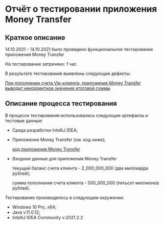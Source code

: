 # Отчёт о тестировании приложения Money Transfer

## Краткое описание

14.10.2021 - 14.10.2021 было проведено функциональное тестирование приложения Money Transfer

На тестирование затрачено: 1 час

В результате тестирования выявлены следующие дефекты:

[При пополнении счета Vip-клиента, приложение Money Transfer выводит некорректное значение итоговой суммы](https://github.com/Valeriya908/Homework_1.1/issues/1)

## Описание процесса тестирования

В процессе тестирования использовались следующие артефакты и тестовые данные:
* Среда разработки IntelliJ IDEA;
* Приложение Money Transfer (см. код ниже);

  [код приложения Money Transfer](https://github.com/Valeriya908/Homework_1.1/blob/master/src/Main.java)
* Входные данные для приложения Money Transfer
  
  текущий баланс счета клиента - 2_000_000_000 (два миллиарда рублей);
  
  сумма пополнения счета клиента - 500_000_000 (пятьсот миллионов рублей).

Тестирование производилось в следующем окружении:
* Windows 10 Pro, x64;
* Java v.11.0.12;
* IntelliJ IDEA Community v.2021.2.2
